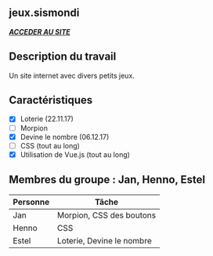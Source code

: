 ## jeux.sismondi

[***ACCEDER AU SITE***](https://jeuxsismondi.github.io)
 
## Description du travail

Un site internet avec divers petits jeux.

## Caractéristiques

- [x] Loterie (22.11.17)
- [ ] Morpion 
- [x] Devine le nombre (06.12.17)
- [ ] CSS (tout au long)
- [x] Utilisation de Vue.js (tout au long)

## Membres du groupe : Jan, Henno, Estel

Personne | Tâche |  
------- | ----------- | 
Jan | Morpion, CSS des boutons
Henno | CSS
Estel | Loterie, Devine le nombre
